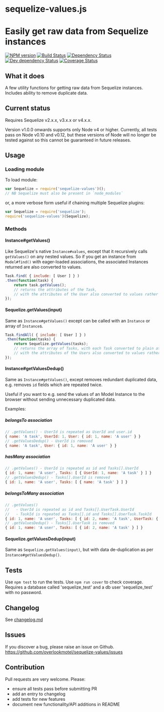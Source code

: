 # sequelize-values.js

# Easily get raw data from Sequelize instances

[![NPM version](https://img.shields.io/npm/v/sequelize-values.svg)](https://www.npmjs.com/package/sequelize-values)
[![Build Status](https://img.shields.io/travis/overlookmotel/sequelize-values/master.svg)](http://travis-ci.org/overlookmotel/sequelize-values)
[![Dependency Status](https://img.shields.io/david/overlookmotel/sequelize-values.svg)](https://david-dm.org/overlookmotel/sequelize-values)
[![Dev dependency Status](https://img.shields.io/david/dev/overlookmotel/sequelize-values.svg)](https://david-dm.org/overlookmotel/sequelize-values)
[![Coverage Status](https://img.shields.io/coveralls/overlookmotel/sequelize-values/master.svg)](https://coveralls.io/r/overlookmotel/sequelize-values)

## What it does

A few utility functions for getting raw data from Sequelize instances. Includes ability to remove duplicate data.

## Current status

Requires Sequelize v2.x.x, v3.x.x or v4.x.x.

Version v1.0.0 onwards supports only Node v4 or higher. Currently, all tests pass on Node v0.10 and v0.12, but these versions of Node will no longer be tested against so this cannot be guaranteed in future releases.

## Usage

### Loading module

To load module:

```js
var Sequelize = require('sequelize-values')();
// NB Sequelize must also be present in `node_modules`
```

or, a more verbose form useful if chaining multiple Sequelize plugins:

```js
var Sequelize = require('sequelize');
require('sequelize-values')(Sequelize);
```

### Methods

#### Instance#getValues()

Like Sequelize's native `Instance#values`, except that it recursively calls `getValues()` on any nested values. So if you get an instance from `Model#find()` with eager-loaded associations, the associated Instances returned are also converted to values.

```js
Task.find( { include: [ User ] } )
.then(function(task) {
	return task.getValues();
	// returns the attributes of the Task,
	// with the attributes of the User also converted to values rather than a DAO.
});
```

#### Sequelize.getValues(input)

Same as `Instance#getValues()` except can be called with an `Instance` or array of `Instance`s.

```js
Task.findAll( { include: [ User ] } )
.then(function(tasks) {
	return Sequelize.getValues(tasks);
	// returns the array of Tasks, with each Task converted to plain attributes,
	// with the attributes of the Users also converted to values rather than DAOs.
});
```

#### Instance#getValuesDedup()

Same as `Instance#getValues()`, except removes redundant duplicated data, e.g. removes `id` fields which are repeated twice.

Useful if you want to e.g. send the values of an Model Instance to the browser without sending unnecessary duplicated data.

Examples:

##### belongsTo association

```js
// .getValues() - UserId is repeated as UserId and user.id
{ name: 'A task', UserId: 1, User: { id: 1, name: 'A user' } }
// .getValuesDedup() - UserId is removed
{ name: 'A task', User: { id: 1, name: 'A user' } }
```

##### hasMany association

```js
// .getValues() - UserId is repeated as id and Tasks[].UserId
{ id: 1, name: 'A user', Tasks: [ { UserId: 1, name: 'A task' } ] }
// .getValuesDedup() - Tasks[].UserId is removed
{ id: 1, name: 'A user', Tasks: [ { name: 'A task' } ] }
```

##### belongsToMany association

```js
// .getValues()
//   - UserId is repeated as id and Tasks[].UserTask.UserId
//   - TaskId is repeated as Tasks[].id and Tasks[].UserTask.TaskId
{ id: 1, name: 'A user', Tasks: [ { id: 2, name: 'A task', UserTask: { UserId: 1, TaskId: 2 } } ] }
// .getValuesDedup() - Tasks[].UserTask is removed
{ id: 1, name: 'A user', Tasks: [ { id: 2, name: 'A task' } ] }
```

#### Sequelize.getValuesDedup(input)

Same as `Sequelize.getValues(input)`, but with data de-duplication as per `Instance#getValuesDedup()`.

## Tests

Use `npm test` to run the tests. Use `npm run cover` to check coverage.
Requires a database called 'sequelize_test' and a db user 'sequelize_test' with no password.

## Changelog

See [changelog.md](https://github.com/overlookmotel/sequelize-values/blob/master/changelog.md)

## Issues

If you discover a bug, please raise an issue on Github. https://github.com/overlookmotel/sequelize-values/issues

## Contribution

Pull requests are very welcome. Please:

* ensure all tests pass before submitting PR
* add an entry to changelog
* add tests for new features
* document new functionality/API additions in README
